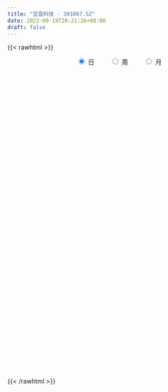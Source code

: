 ```yaml
---
title: "显盈科技 - 301067.SZ"
date: 2022-09-19T20:21:26+08:00
draft: false
---
```

{{< rawhtml >}}
    <div style="text-align: center">
        <label style="padding: 1rem;"><input style="margin-right: .5rem" type="radio" name="period" value="D" checked onclick="period_change(this)">日</label>
        <label style="padding: 1rem;"><input style="margin-right: .5rem" type="radio" name="period" value="W" onclick="period_change(this)">周</label>
        <label style="padding: 1rem;"><input style="margin-right: .5rem" type="radio" name="period" value="M" onclick="period_change(this)">月</label>
    </div>
    <div id="chart" style="height: 700px;"></div> 
    <script type="text/javascript">
        const D_v = [64440.28,49078.53,37283.89,24330.39,14619.46,22521.49,12563.29,9975.27,9548.47,11562.8,11986.37,9822.1,17182.3,12669.73,8642.53,10977.83,7770.28,10054.0,7405.02,8186.72,14054.02,5757.0,5282.2,7003.53,7316.63,6202.57,5497.06,10483.0,6867.14,12302.97,13659.0,19546.26,22481.55,40193.07,32947.07,18317.43,19579.05,9082.48,9799.22,21524.97,14363.02,16926.47,12555.79,8097.86,8877.72,17967.27,15992.52,7955.27,11887.81,5616.13,3732.96,4326.17,4168.7,8809.43,5813.83,8147.73,24860.02,23786.98,13310.92,9089.91,6779.0,11919.07,14853.0,5363.79,3561.0,4537.26,4453.87,4087.69,3856.22,5590.99,3078.32,4197.82,4031.45,4343.03,4131.03,4574.22,5382.23,4479.93,5179.89,3980.0,6663.0,3461.06,2141.0,4883.27,2313.38,3099.95,2610.72,2246.66,2606.66,1995.23,1921.48,2522.0,1279.03,1934.0,3465.57,5308.93,3297.03,2331.0,2755.0,2770.0,4302.6,3246.0,2138.6,1661.48,1539.0,2404.57,2961.3,4063.0,4081.6,3499.0,2168.66,2619.66,2092.83,2469.89,2151.0,2102.0,1932.73,21621.35,12956.93,5686.26,4265.0,5803.5,5681.97,3982.0,2240.0,3224.0,2578.01,2010.0,2358.0,1497.0,2830.0,1655.0,1871.0,1990.0,2782.0,3561.0,4592.4,2385.29,2974.0,3263.0,3508.0,3066.0,3691.99,1701.0,2343.0,1779.0,2224.0,1579.0,2054.45,2898.34,5165.23,2927.0,3076.0,1389.0,2173.0,2070.18,2024.0,1870.0,2789.0,2046.0,2180.0,1999.0,995.23,1802.0,2901.0,3421.27,7378.02,5401.0,7078.62,5223.83,2672.51,2458.69,2432.2,2472.95,1919.25,1746.15,1631.0,2678.27,1642.06,1773.62,2339.27,2374.37,3790.61,2621.0,1944.96,1457.58,1743.6,1563.35,1224.0,1261.0,2057.0,1686.03,4243.44,2392.03,1308.65,1447.65,2075.31,1975.93,2867.62,2902.69,2038.38,1512.0,1517.98,1719.31,2321.69,1671.0,3336.94,3549.26,2701.0,2777.06,4384.44,3910.99,6027.3,8140.99,12137.21,7319.05,3601.15,6853.01,4292.0,18502.82,9071.9,5965.52,4339.0,7823.01,4731.02,3245.0,7888.0,7892.0,6435.0,3376.0,3146.79,5600.15,3187.93,3349.76,3757.79,1911.25,2626.25,2713.0,3706.0,2485.0,3292.55]
const D_histogram = [0.0,-0.5724444444,-1.2349710668,-1.7772914568,-2.0139540135,-2.3566607937,-2.4463835163,-2.3359908611,-2.0961652972,-1.8838400702,-1.5449786217,-1.2080576261,-0.7851531545,-0.4672200646,-0.2613151707,-0.1556091402,-0.0183368805,0.0320106792,0.0755792144,0.1813656703,0.1057628932,0.0478263542,0.063879398,0.1636111561,0.2163781389,0.3462155902,0.461880738,0.5921793614,0.6519940147,0.8225532313,0.9738516836,1.1763172557,1.4179803947,1.9427275184,1.8471582535,1.7171364026,1.4261092071,1.2191185849,1.0837216342,1.1088686559,1.0514683095,0.9997391049,0.8179804908,0.609610777,0.4617421235,0.5027213983,0.3045848566,0.1296408074,-0.1871790075,-0.4029430979,-0.5022950141,-0.5274344243,-0.4907753615,-0.3249261062,-0.2226262614,-0.1082155516,0.1982116985,0.3078948121,0.2367568569,0.1333308612,0.0588194087,0.0904423002,-0.1464039233,-0.3313644251,-0.4006006432,-0.4170113077,-0.3889285616,-0.3367347882,-0.2465083981,-0.2317001938,-0.1674079772,-0.1338011386,-0.0723826421,-0.0195613806,0.0589702688,0.1027786328,0.0629419267,0.0951528742,0.0659555028,0.0507029664,-0.0757406014,-0.1878561714,-0.2221444738,-0.3489381345,-0.3845951142,-0.4682354718,-0.4086586562,-0.2857585027,-0.1653359037,-0.0492112224,0.0327172564,0.0211960989,0.0173903614,0.0249621331,0.1106870719,0.1953402394,0.225937338,0.2862664262,0.3052563958,0.335573355,0.2781001347,0.2726416939,0.2349940038,0.2194519758,0.2097836158,0.2051018023,0.2090670093,0.0984286011,-0.0503858512,-0.2126596628,-0.2671645091,-0.2487411698,-0.2973257954,-0.397448696,-0.3871505145,-0.3187871708,-0.2022087846,0.2242044564,0.3203450504,0.3441060281,0.3108983379,0.3361897814,0.2084313531,0.0318097859,-0.0207476833,-0.0259269269,-0.0444758308,-0.0109804179,-0.0301966332,-0.0347884114,-0.1262585497,-0.1343588356,-0.1788183813,-0.153984271,-0.2130280979,-0.119400464,-0.1395719945,-0.1409885462,-0.2227898536,-0.1925491962,-0.2642605514,-0.4312498138,-0.4810183848,-0.5576328004,-0.4830514164,-0.3560790934,-0.2327461462,-0.0952929482,0.0561475737,0.1712741002,0.3120974176,0.3926485613,0.4507263772,0.4466123267,0.4639803221,0.4896540004,0.4887155174,0.4993884879,0.3969407356,0.3895155676,0.3849906251,0.2871930787,0.2068819926,0.1738166035,0.1870173204,0.2421383686,0.3871013966,0.3795066887,0.4104801729,0.276082449,0.1778282761,0.0884663977,0.0136281383,-0.009924316,-0.016028959,-0.0465789949,-0.0320310325,0.0011593856,-0.0227165523,-0.0108577546,0.021525619,0.0650267479,0.1475291989,0.1304767278,0.11543936,0.077301305,0.0552252101,0.0142535345,-0.0351698554,-0.0521198861,-0.0426034908,-0.0417891045,-0.0151057593,-0.0399429781,-0.0644085869,-0.099337306,-0.0634618257,-0.0213197228,0.0410967334,0.0949861741,0.1028371589,0.0920351859,0.08712916,0.0949116696,0.1164045788,0.1087228291,0.1441748143,0.0538654472,-0.0079108644,0.0203763141,0.094649768,0.1732156129,0.2659129165,0.3702984257,0.3812436875,0.2855928175,0.1823760011,0.1936457385,0.1799147981,0.3575928843,0.3624009841,0.2801156741,0.2190309539,-0.0238974591,-0.2250612329,-0.2843284738,-0.2534554946,-0.1818031707,-0.318314677,-0.3483121638,-0.3289658108,-0.3459646302,-0.3713007372,-0.3716082923,-0.4466246022,-0.4652372833,-0.4119996468,-0.3883315342,-0.4646010948,-0.5052787675,-0.5848199515]
const D_fast = [0.0,-0.7155555556,-1.6868249446,-2.6734681988,-3.4136192589,-4.3454912375,-5.0468098391,-5.5204148992,-5.8046306597,-6.0632654502,-6.1106486571,-6.0757420681,-5.849125885,-5.6479978113,-5.5074217101,-5.4406179646,-5.3079299251,-5.2495796956,-5.1871163568,-5.0359884833,-5.0851505371,-5.1311304876,-5.0991075943,-4.9584730471,-4.8516115296,-4.6352201808,-4.4040848485,-4.1257413847,-3.9029282278,-3.5267307034,-3.1319693301,-2.6354244441,-2.0392662065,-1.0288372031,-0.6626169047,-0.3633546549,-0.2978545486,-0.2000655246,-0.0645320668,0.2378321189,0.4432988499,0.6415044215,0.6642409301,0.6082739105,0.5758407879,0.7425004123,0.6205100848,0.4779762374,0.1143616706,-0.2021381942,-0.4270638639,-0.5840618802,-0.6700966578,-0.5854789291,-0.5388356496,-0.4514788277,-0.095498653,0.0911581637,0.0792094227,0.0091161423,-0.050690458,0.0035430085,-0.2699041959,-0.5377058039,-0.7070921828,-0.8277556742,-0.8969050686,-0.9288949921,-0.9002957016,-0.9434125457,-0.9209723234,-0.9208157694,-0.8774929335,-0.8295620172,-0.7362878005,-0.6667847784,-0.6908860028,-0.6348868368,-0.6475953325,-0.6501721273,-0.7955508454,-0.9546304583,-1.0444548791,-1.2584830734,-1.3902888316,-1.5909880572,-1.6335759057,-1.5821153778,-1.5030267548,-1.3992048791,-1.3090970862,-1.315319219,-1.3147773661,-1.3009650612,-1.1875683544,-1.0540801271,-0.966998694,-0.8351029992,-0.7397989306,-0.6255886326,-0.6135368193,-0.5508348366,-0.5297340258,-0.4904130598,-0.4476355159,-0.4010418788,-0.3448099195,-0.4308411774,-0.5922520925,-0.8076908198,-0.9289867934,-0.9727487465,-1.095664821,-1.2951498956,-1.3816393427,-1.3929727917,-1.3269466017,-0.8444822465,-0.6682553899,-0.5584679053,-0.5139510109,-0.4046121221,-0.4802627121,-0.6489318329,-0.7066762229,-0.7183371982,-0.7480050599,-0.7172547513,-0.744020125,-0.7573090061,-0.8803437818,-0.9220337766,-1.0111979175,-1.0248598751,-1.1371607264,-1.0733832085,-1.1284477377,-1.1651114259,-1.3026101967,-1.3205068383,-1.4582833314,-1.7330850473,-1.9031082145,-2.1191308302,-2.1653123003,-2.1273597507,-2.06221334,-1.948583379,-1.7831059636,-1.6251609121,-1.4063132403,-1.2275999563,-1.0568405461,-0.9493015149,-0.815938439,-0.6678512605,-0.5466108642,-0.4110907718,-0.4143033401,-0.3243496163,-0.2326269025,-0.2586261792,-0.2872167672,-0.2768280054,-0.2168729584,-0.101217318,0.1405210591,0.2278030235,0.3613965508,0.2960194391,0.2422223353,0.1749770563,0.1035458315,0.0775122982,0.0674004155,0.0252056309,0.0317458351,0.0652260996,0.0356710236,0.0448153827,0.082580161,0.142337977,0.2617227276,0.2772894385,0.2911119107,0.2722991819,0.2640293895,0.2266210976,0.1684052438,0.1384252417,0.1372907643,0.1276578744,0.1505647798,0.1157418165,0.0751740609,0.0154110153,0.0354210392,0.0722332114,0.144923851,0.2225598352,0.2561201097,0.2683269331,0.2852031973,0.3167136242,0.3673076781,0.3868066357,0.4583023245,0.3814593192,0.3177052915,0.3510865485,0.4490224444,0.5708921926,0.7300677253,0.9270278409,1.0332840245,1.009031359,0.9514085428,1.0110897149,1.042337474,1.3094137813,1.4048221271,1.3925657357,1.3862387539,1.1373359761,0.8799068941,0.7495575347,0.7170666403,0.7432681715,0.527177996,0.4101024682,0.3472073685,0.2437173915,0.1255561003,0.0323464721,-0.1543259884,-0.2892479903,-0.3390102655,-0.4124250364,-0.6048448708,-0.7718422354,-0.9975884072]
const D_slow = [0.0,-0.1431111111,-0.4518538778,-0.896176742,-1.3996652454,-1.9888304438,-2.6004263229,-3.1844240381,-3.7084653624,-4.17942538,-4.5656700354,-4.867684442,-5.0639727306,-5.1807777467,-5.2461065394,-5.2850088244,-5.2895930446,-5.2815903748,-5.2626955712,-5.2173541536,-5.1909134303,-5.1789568418,-5.1629869923,-5.1220842032,-5.0679896685,-4.981435771,-4.8659655865,-4.7179207461,-4.5549222424,-4.3492839346,-4.1058210137,-3.8117416998,-3.4572466011,-2.9715647215,-2.5097751582,-2.0804910575,-1.7239637557,-1.4191841095,-1.148253701,-0.871036537,-0.6081694596,-0.3582346834,-0.1537395607,-0.0013368664,0.1140986644,0.239779014,0.3159252281,0.34833543,0.3015406781,0.2008049037,0.0752311501,-0.0566274559,-0.1793212963,-0.2605528229,-0.3162093882,-0.3432632761,-0.2937103515,-0.2167366485,-0.1575474342,-0.1242147189,-0.1095098667,-0.0868992917,-0.1235002725,-0.2063413788,-0.3064915396,-0.4107443665,-0.5079765069,-0.592160204,-0.6537873035,-0.7117123519,-0.7535643462,-0.7870146309,-0.8051102914,-0.8100006366,-0.7952580693,-0.7695634112,-0.7538279295,-0.7300397109,-0.7135508352,-0.7008750937,-0.719810244,-0.7667742869,-0.8223104053,-0.9095449389,-1.0056937175,-1.1227525854,-1.2249172495,-1.2963568752,-1.3376908511,-1.3499936567,-1.3418143426,-1.3365153179,-1.3321677275,-1.3259271942,-1.2982554263,-1.2494203664,-1.1929360319,-1.1213694254,-1.0450553264,-0.9611619877,-0.891636954,-0.8234765305,-0.7647280296,-0.7098650356,-0.6574191317,-0.6061436811,-0.5538769288,-0.5292697785,-0.5418662413,-0.595031157,-0.6618222843,-0.7240075767,-0.7983390256,-0.8977011996,-0.9944888282,-1.0741856209,-1.1247378171,-1.0686867029,-0.9886004403,-0.9025739333,-0.8248493488,-0.7408019035,-0.6886940652,-0.6807416187,-0.6859285396,-0.6924102713,-0.703529229,-0.7062743335,-0.7138234918,-0.7225205946,-0.7540852321,-0.787674941,-0.8323795363,-0.870875604,-0.9241326285,-0.9539827445,-0.9888757431,-1.0241228797,-1.0798203431,-1.1279576422,-1.19402278,-1.3018352335,-1.4220898297,-1.5614980298,-1.6822608839,-1.7712806572,-1.8294671938,-1.8532904308,-1.8392535374,-1.7964350123,-1.7184106579,-1.6202485176,-1.5075669233,-1.3959138416,-1.2799187611,-1.157505261,-1.0353263816,-0.9104792597,-0.8112440757,-0.7138651838,-0.6176175276,-0.5458192579,-0.4940987598,-0.4506446089,-0.4038902788,-0.3433556866,-0.2465803375,-0.1517036653,-0.0490836221,0.0199369902,0.0643940592,0.0865106586,0.0899176932,0.0874366142,0.0834293745,0.0717846257,0.0637768676,0.064066714,0.0583875759,0.0556731373,0.061054542,0.077311229,0.1141935287,0.1468127107,0.1756725507,0.1949978769,0.2088041795,0.2123675631,0.2035750992,0.1905451277,0.179894255,0.1694469789,0.1656705391,0.1556847946,0.1395826478,0.1147483213,0.0988828649,0.0935529342,0.1038271176,0.1275736611,0.1532829508,0.1762917473,0.1980740373,0.2218019547,0.2509030994,0.2780838066,0.3141275102,0.327593872,0.3256161559,0.3307102344,0.3543726764,0.3976765797,0.4641548088,0.5567294152,0.6520403371,0.7234385415,0.7690325417,0.8174439764,0.8624226759,0.951820897,1.042421143,1.1124500615,1.1672078,1.1612334352,1.104968127,1.0338860086,0.9705221349,0.9250713422,0.845492673,0.758414632,0.6761731793,0.5896820217,0.4968568375,0.4039547644,0.2922986138,0.175989293,0.0729893813,-0.0240935022,-0.140243776,-0.2665634678,-0.4127684557]
const D_data = [['2021-09-22', 81.0, 72.97, 70.57, 89.0],['2021-09-23', 70.0, 64.0, 63.99, 70.0],['2021-09-24', 62.8, 58.75, 58.6, 62.84],['2021-09-27', 58.09, 55.68, 55.61, 58.5],['2021-09-28', 56.08, 55.71, 55.28, 56.89],['2021-09-29', 55.03, 50.81, 50.7, 55.65],['2021-09-30', 50.9, 50.55, 49.95, 51.76],['2021-10-08', 50.9, 50.78, 50.4, 51.59],['2021-10-11', 50.25, 51.08, 50.25, 51.6],['2021-10-12', 50.5, 49.8, 49.21, 50.74],['2021-10-13', 49.88, 50.88, 49.49, 51.5],['2021-10-14', 50.41, 50.91, 50.1, 51.58],['2021-10-15', 50.91, 52.54, 49.52, 52.58],['2021-10-18', 52.28, 52.0, 51.6, 53.43],['2021-10-19', 51.43, 50.98, 50.82, 51.8],['2021-10-20', 50.67, 49.65, 49.46, 51.17],['2021-10-21', 49.5, 49.88, 49.47, 50.37],['2021-10-22', 49.88, 48.55, 48.55, 50.14],['2021-10-25', 48.55, 48.01, 47.59, 48.87],['2021-10-26', 47.68, 48.55, 47.68, 49.33],['2021-10-27', 47.89, 45.73, 44.92, 47.89],['2021-10-28', 45.44, 44.91, 44.87, 46.87],['2021-10-29', 45.08, 45.03, 44.7, 45.54],['2021-11-01', 45.03, 45.75, 44.51, 45.87],['2021-11-02', 45.49, 45.0, 44.55, 46.6],['2021-11-03', 44.55, 45.97, 44.55, 46.02],['2021-11-04', 45.71, 46.08, 45.71, 46.33],['2021-11-05', 46.2, 46.67, 45.87, 47.46],['2021-11-08', 46.7, 46.14, 45.1, 47.01],['2021-11-09', 46.16, 48.11, 46.16, 48.11],['2021-11-10', 48.11, 48.86, 47.8, 49.53],['2021-11-11', 48.8, 50.76, 48.34, 52.0],['2021-11-12', 50.8, 52.98, 49.58, 52.98],['2021-11-15', 53.48, 59.5, 52.48, 59.93],['2021-11-16', 59.81, 54.02, 53.95, 60.0],['2021-11-17', 53.25, 54.08, 53.0, 55.55],['2021-11-18', 54.01, 51.91, 51.76, 54.19],['2021-11-19', 52.13, 52.45, 51.26, 52.97],['2021-11-22', 52.5, 53.16, 52.46, 53.47],['2021-11-23', 53.25, 55.61, 52.51, 55.79],['2021-11-24', 55.15, 55.25, 54.2, 55.69],['2021-11-25', 56.27, 55.78, 54.53, 56.29],['2021-11-26', 55.78, 54.21, 53.86, 55.78],['2021-11-29', 53.49, 53.38, 52.99, 54.47],['2021-11-30', 53.75, 53.61, 52.75, 54.89],['2021-12-01', 53.67, 56.1, 53.02, 56.1],['2021-12-02', 56.0, 53.04, 52.8, 56.0],['2021-12-03', 52.51, 52.54, 52.51, 53.55],['2021-12-06', 52.38, 49.45, 49.45, 52.38],['2021-12-07', 49.33, 49.07, 48.51, 49.89],['2021-12-08', 49.07, 49.33, 48.76, 49.64],['2021-12-09', 49.26, 49.51, 49.2, 49.89],['2021-12-10', 49.5, 49.89, 49.03, 50.27],['2021-12-13', 49.91, 51.7, 49.91, 52.22],['2021-12-14', 51.26, 51.37, 51.0, 51.71],['2021-12-15', 51.13, 51.93, 51.02, 52.43],['2021-12-16', 51.9, 55.47, 51.7, 55.79],['2021-12-17', 56.62, 54.3, 53.98, 58.85],['2021-12-20', 53.29, 52.33, 52.33, 54.94],['2021-12-21', 52.51, 51.58, 51.07, 52.52],['2021-12-22', 51.58, 51.52, 51.3, 52.14],['2021-12-23', 52.2, 52.78, 51.5, 53.86],['2021-12-24', 52.62, 48.82, 48.8, 52.76],['2021-12-27', 48.71, 48.11, 47.67, 49.09],['2021-12-28', 48.17, 48.54, 48.17, 48.92],['2021-12-29', 48.61, 48.59, 47.81, 48.84],['2021-12-30', 48.15, 48.79, 48.13, 49.27],['2021-12-31', 49.12, 48.94, 48.66, 49.43],['2022-01-04', 48.89, 49.48, 48.89, 49.57],['2022-01-05', 49.97, 48.53, 48.32, 50.03],['2022-01-06', 48.54, 49.1, 48.37, 49.14],['2022-01-07', 49.01, 48.75, 48.69, 49.53],['2022-01-10', 48.76, 49.16, 48.12, 49.23],['2022-01-11', 49.66, 49.21, 49.14, 49.89],['2022-01-12', 49.5, 49.79, 49.38, 49.99],['2022-01-13', 49.68, 49.64, 49.48, 50.15],['2022-01-14', 49.51, 48.56, 48.48, 49.95],['2022-01-17', 48.55, 49.4, 48.13, 49.74],['2022-01-18', 49.46, 48.6, 48.44, 49.63],['2022-01-19', 48.0, 48.6, 48.0, 48.89],['2022-01-20', 48.25, 46.71, 46.7, 48.48],['2022-01-21', 46.7, 46.03, 45.9, 46.92],['2022-01-24', 45.93, 46.33, 45.84, 46.46],['2022-01-25', 45.7, 44.38, 44.22, 46.31],['2022-01-26', 44.01, 44.65, 44.01, 44.83],['2022-01-27', 44.67, 43.23, 43.2, 44.79],['2022-01-28', 43.44, 44.44, 43.25, 44.67],['2022-02-07', 45.4, 45.27, 45.0, 46.49],['2022-02-08', 45.27, 45.53, 44.83, 45.65],['2022-02-09', 45.34, 45.84, 45.34, 46.08],['2022-02-10', 45.84, 45.75, 45.48, 46.19],['2022-02-11', 45.55, 44.6, 44.53, 45.62],['2022-02-14', 44.51, 44.48, 44.06, 44.88],['2022-02-15', 44.48, 44.46, 44.05, 44.67],['2022-02-16', 44.64, 45.56, 44.62, 46.05],['2022-02-17', 45.44, 45.95, 45.3, 46.95],['2022-02-18', 45.94, 45.58, 45.0, 45.94],['2022-02-21', 45.45, 46.24, 45.33, 46.42],['2022-02-22', 46.8, 46.02, 45.58, 46.93],['2022-02-23', 46.02, 46.41, 45.95, 46.58],['2022-02-24', 46.9, 45.35, 44.9, 46.9],['2022-02-25', 45.95, 45.93, 45.51, 46.46],['2022-02-28', 46.36, 45.5, 45.0, 46.47],['2022-03-01', 45.31, 45.71, 45.31, 45.98],['2022-03-02', 45.91, 45.79, 45.13, 45.91],['2022-03-03', 45.78, 45.89, 45.62, 46.08],['2022-03-04', 46.13, 46.08, 45.63, 46.32],['2022-03-07', 45.67, 44.4, 44.35, 45.84],['2022-03-08', 44.58, 43.16, 43.1, 44.78],['2022-03-09', 43.21, 41.96, 41.0, 43.57],['2022-03-10', 42.7, 42.44, 42.1, 43.17],['2022-03-11', 42.01, 42.95, 41.33, 43.09],['2022-03-14', 42.8, 41.7, 41.7, 42.8],['2022-03-15', 41.77, 40.25, 40.22, 41.97],['2022-03-16', 40.94, 40.94, 39.75, 41.14],['2022-03-17', 41.18, 41.45, 41.17, 42.04],['2022-03-18', 41.24, 42.19, 41.24, 42.33],['2022-03-21', 43.5, 47.4, 43.48, 50.63],['2022-03-22', 45.51, 44.75, 44.61, 46.0],['2022-03-23', 44.84, 44.3, 44.15, 45.11],['2022-03-24', 44.3, 43.7, 43.46, 44.66],['2022-03-25', 43.99, 44.56, 43.5, 44.8],['2022-03-28', 43.92, 42.48, 42.43, 44.0],['2022-03-29', 42.48, 41.04, 41.02, 42.79],['2022-03-30', 41.2, 41.88, 41.2, 41.88],['2022-03-31', 41.58, 42.2, 41.56, 42.88],['2022-04-01', 42.26, 41.84, 41.38, 42.88],['2022-04-06', 41.58, 42.41, 41.36, 42.81],['2022-04-07', 42.41, 41.67, 41.53, 42.41],['2022-04-08', 42.16, 41.66, 41.1, 42.16],['2022-04-11', 41.28, 40.14, 40.01, 41.64],['2022-04-12', 40.14, 40.7, 39.98, 40.85],['2022-04-13', 40.29, 39.86, 39.82, 40.55],['2022-04-14', 40.11, 40.42, 39.74, 40.42],['2022-04-15', 40.0, 39.0, 38.7, 40.42],['2022-04-18', 39.0, 40.74, 38.4, 40.75],['2022-04-19', 39.79, 39.27, 38.89, 39.79],['2022-04-20', 39.14, 39.19, 38.98, 39.46],['2022-04-21', 39.19, 37.66, 37.5, 39.21],['2022-04-22', 37.65, 38.6, 37.4, 39.2],['2022-04-25', 38.6, 36.86, 36.86, 39.46],['2022-04-26', 36.86, 34.56, 34.5, 37.68],['2022-04-27', 34.88, 34.88, 32.51, 34.99],['2022-04-28', 34.87, 33.57, 33.38, 34.87],['2022-04-29', 33.57, 34.81, 33.57, 35.15],['2022-05-05', 34.7, 35.43, 34.66, 35.91],['2022-05-06', 34.62, 35.57, 34.62, 35.76],['2022-05-09', 35.57, 36.06, 35.57, 36.3],['2022-05-10', 35.39, 36.74, 35.34, 36.74],['2022-05-11', 36.7, 36.84, 36.7, 37.39],['2022-05-12', 38.0, 37.8, 37.01, 39.33],['2022-05-13', 38.36, 37.69, 37.14, 38.36],['2022-05-16', 37.43, 37.9, 37.43, 38.69],['2022-05-17', 37.5, 37.42, 37.09, 37.9],['2022-05-18', 37.31, 37.9, 37.29, 38.3],['2022-05-19', 37.5, 38.33, 37.35, 38.39],['2022-05-20', 38.33, 38.3, 38.01, 38.88],['2022-05-23', 38.88, 38.73, 38.41, 38.98],['2022-05-24', 38.6, 37.3, 37.3, 38.8],['2022-05-25', 37.3, 38.4, 36.85, 38.46],['2022-05-26', 38.6, 38.62, 37.75, 38.99],['2022-05-27', 37.7, 37.36, 37.2, 38.02],['2022-05-30', 37.06, 37.22, 37.05, 37.54],['2022-05-31', 37.25, 37.59, 37.09, 37.99],['2022-06-01', 37.59, 38.2, 37.1, 38.5],['2022-06-02', 37.45, 39.03, 37.45, 39.24],['2022-06-06', 39.22, 40.91, 38.84, 41.4],['2022-06-07', 40.88, 39.65, 39.2, 40.88],['2022-06-08', 41.95, 40.5, 40.12, 42.93],['2022-06-09', 39.98, 38.42, 38.42, 40.49],['2022-06-10', 38.1, 38.43, 38.0, 38.8],['2022-06-13', 38.4, 38.15, 37.96, 38.62],['2022-06-14', 38.18, 37.94, 37.03, 38.18],['2022-06-15', 38.03, 38.33, 38.01, 38.7],['2022-06-16', 38.3, 38.47, 37.61, 38.73],['2022-06-17', 38.38, 38.05, 37.82, 38.5],['2022-06-20', 37.87, 38.55, 37.87, 38.74],['2022-06-21', 38.35, 38.91, 38.1, 39.31],['2022-06-22', 38.41, 38.22, 38.2, 39.26],['2022-06-23', 38.18, 38.63, 38.1, 38.79],['2022-06-24', 39.63, 39.02, 38.5, 39.63],['2022-06-27', 39.05, 39.41, 39.0, 39.66],['2022-06-28', 39.49, 40.34, 39.07, 40.36],['2022-06-29', 40.34, 39.4, 39.25, 40.64],['2022-06-30', 39.27, 39.46, 39.27, 40.08],['2022-07-01', 39.46, 39.13, 39.02, 39.63],['2022-07-04', 39.13, 39.25, 38.4, 39.84],['2022-07-05', 39.68, 38.9, 38.6, 39.68],['2022-07-06', 38.4, 38.57, 38.4, 39.46],['2022-07-07', 38.66, 38.79, 38.54, 39.19],['2022-07-08', 38.65, 39.09, 38.65, 39.66],['2022-07-11', 38.5, 39.0, 38.5, 39.26],['2022-07-12', 40.4, 39.4, 38.73, 40.4],['2022-07-13', 39.09, 38.76, 38.58, 39.29],['2022-07-14', 38.43, 38.61, 38.43, 38.9],['2022-07-15', 38.32, 38.27, 38.11, 38.88],['2022-07-18', 38.27, 39.11, 38.27, 39.11],['2022-07-19', 39.13, 39.38, 39.01, 39.44],['2022-07-20', 39.44, 39.94, 39.38, 40.07],['2022-07-21', 40.23, 40.22, 39.61, 40.47],['2022-07-22', 40.29, 39.91, 39.62, 40.45],['2022-07-25', 40.2, 39.77, 39.34, 40.2],['2022-07-26', 39.93, 39.9, 39.17, 40.17],['2022-07-27', 39.9, 40.17, 39.76, 40.31],['2022-07-28', 40.35, 40.54, 40.33, 40.81],['2022-07-29', 40.62, 40.34, 40.31, 40.88],['2022-08-01', 40.35, 41.1, 40.0, 41.28],['2022-08-02', 41.0, 39.5, 39.09, 41.0],['2022-08-03', 39.29, 39.51, 39.29, 40.39],['2022-08-04', 39.91, 40.6, 39.61, 40.6],['2022-08-05', 40.6, 41.55, 40.3, 41.68],['2022-08-08', 41.58, 42.18, 41.18, 42.44],['2022-08-09', 42.15, 43.06, 41.71, 43.16],['2022-08-10', 43.06, 44.07, 42.5, 44.09],['2022-08-11', 44.2, 43.6, 43.5, 45.32],['2022-08-12', 43.96, 42.4, 42.35, 43.98],['2022-08-15', 42.21, 42.06, 41.92, 42.76],['2022-08-16', 42.05, 43.51, 41.9, 43.65],['2022-08-17', 43.52, 43.46, 42.35, 43.58],['2022-08-18', 43.43, 46.65, 42.83, 47.53],['2022-08-19', 46.98, 45.41, 45.37, 47.27],['2022-08-22', 45.51, 44.52, 44.43, 45.68],['2022-08-23', 44.51, 44.76, 44.06, 44.99],['2022-08-24', 45.5, 41.9, 41.9, 45.5],['2022-08-25', 42.05, 41.28, 40.7, 42.53],['2022-08-26', 41.2, 42.3, 40.76, 42.3],['2022-08-29', 42.53, 43.28, 42.5, 43.76],['2022-08-30', 43.28, 44.03, 42.61, 44.98],['2022-08-31', 44.04, 41.17, 41.01, 44.04],['2022-09-01', 41.51, 41.9, 41.51, 43.18],['2022-09-02', 41.91, 42.32, 41.33, 42.94],['2022-09-05', 42.37, 41.69, 41.3, 43.09],['2022-09-06', 41.56, 41.26, 40.99, 41.82],['2022-09-07', 41.07, 41.27, 40.8, 41.7],['2022-09-08', 41.01, 39.85, 39.81, 41.5],['2022-09-09', 40.43, 39.97, 39.6, 40.43],['2022-09-13', 39.97, 40.63, 39.97, 40.94],['2022-09-14', 40.58, 40.15, 39.62, 40.58],['2022-09-15', 40.13, 38.4, 38.18, 40.3],['2022-09-16', 38.58, 38.11, 38.1, 39.28],['2022-09-19', 38.11, 36.81, 36.8, 38.25]]
const W_v = [150802.7,74034.63,9975.27,60102.04,50114.37,40684.96,36502.79,74856.92,120119.1,75169.47,58890.64,29731.77,71417.99,55951.9,22003.61,16723.35,22461.96,23763.88,15048.32,11292.03,15284.56,15404.6,10704.95,16431.92,10748.45,50333.04,17705.98,5865.0,11128.0,16775.69,14309.99,4003.0,14624.02,10732.18,10884.0,9119.5,27753.98,11029.24,10064.22,12188.52,7848.95,11077.8,11859.93,8741.98,16748.7,37535.54,42320.88,26103.55,28737.79,17806.88,11530.25,3292.55]
const W_histogram = [0.0,-0.5233048433,-0.8079988961,-0.8287295768,-1.0479891179,-1.3478058737,-1.3500263739,-0.8644974309,-0.5332512717,-0.1687132059,-0.020928161,-0.0792404577,0.1870595631,0.0112773669,-0.0750253912,-0.1203325156,-0.1372950344,-0.2846229106,-0.4453007793,-0.493227323,-0.4145164828,-0.2998182973,-0.1806567956,-0.2738546006,-0.3433974887,-0.1939364199,-0.2394327985,-0.242097151,-0.3754915674,-0.4387485579,-0.6700706165,-0.7027087223,-0.520710994,-0.3089021716,-0.1877250297,0.0372855906,0.1706305167,0.2531819847,0.3851464062,0.485403099,0.5498513989,0.5374462051,0.6332875355,0.7132887657,0.8273199796,0.9318428349,1.1606490699,1.062149862,0.9609938682,0.710037254,0.4079964103,0.1245784266]
const W_fast = [0.0,-0.6541310541,-1.140824831,-1.3687379059,-1.8499947264,-2.4867629507,-2.8264900443,-2.5570854591,-2.3591521179,-2.0367923534,-1.8942393488,-1.97236176,-1.6592968484,-1.8322597029,-1.9373188088,-2.012709062,-2.0639953395,-2.2824789433,-2.5544820068,-2.7257153812,-2.7506336617,-2.7108900506,-2.6368927478,-2.7985542029,-2.9539464632,-2.8529694994,-2.9583240777,-3.0215127178,-3.2487800261,-3.4217241561,-3.8205638688,-4.0288791551,-3.9770591754,-3.8424758959,-3.7682300114,-3.5338979935,-3.3578954382,-3.212048474,-2.983797451,-2.7621899834,-2.5602788338,-2.4383224763,-2.184159262,-1.9258358404,-1.6049746316,-1.2674910676,-0.7485225652,-0.5814843075,-0.4423918343,-0.515839135,-0.7158808762,-0.9681542531]
const W_slow = [0.0,-0.1308262108,-0.3328259349,-0.5400083291,-0.8020056085,-1.138957077,-1.4764636704,-1.6925880282,-1.8259008461,-1.8680791476,-1.8733111878,-1.8931213022,-1.8463564115,-1.8435370698,-1.8622934176,-1.8923765464,-1.9267003051,-1.9978560327,-2.1091812275,-2.2324880583,-2.336117179,-2.4110717533,-2.4562359522,-2.5246996023,-2.6105489745,-2.6590330795,-2.7188912791,-2.7794155669,-2.8732884587,-2.9829755982,-3.1504932523,-3.3261704329,-3.4563481814,-3.5335737243,-3.5805049817,-3.5711835841,-3.5285259549,-3.4652304587,-3.3689438572,-3.2475930824,-3.1101302327,-2.9757686814,-2.8174467975,-2.6391246061,-2.4322946112,-2.1993339025,-1.909171635,-1.6436341695,-1.4033857025,-1.225876389,-1.1238772864,-1.0927326798]
const W_data = [['2021-09-24', 81.0, 58.75, 58.6, 89.0],['2021-09-30', 58.09, 50.55, 49.95, 58.5],['2021-10-08', 50.9, 50.78, 50.4, 51.59],['2021-10-15', 50.25, 52.54, 49.21, 52.58],['2021-10-22', 52.28, 48.55, 48.55, 53.43],['2021-10-29', 48.55, 45.03, 44.7, 49.33],['2021-11-05', 45.03, 46.67, 44.51, 47.46],['2021-11-12', 46.7, 52.98, 45.1, 52.98],['2021-11-19', 53.48, 52.45, 51.26, 60.0],['2021-11-26', 52.5, 54.21, 52.46, 56.29],['2021-12-03', 53.49, 52.54, 52.51, 56.1],['2021-12-10', 52.38, 49.89, 48.51, 52.38],['2021-12-17', 49.91, 54.3, 49.91, 58.85],['2021-12-24', 53.29, 48.82, 48.8, 54.94],['2021-12-31', 48.71, 48.94, 47.67, 49.43],['2022-01-07', 48.89, 48.75, 48.32, 50.03],['2022-01-14', 48.76, 48.56, 48.12, 50.15],['2022-01-21', 48.55, 46.03, 45.9, 49.74],['2022-01-28', 45.93, 44.44, 43.2, 46.46],['2022-02-11', 45.4, 44.6, 44.53, 46.49],['2022-02-18', 44.51, 45.58, 44.05, 46.95],['2022-02-25', 45.45, 45.93, 44.9, 46.93],['2022-03-04', 46.36, 46.08, 45.0, 46.47],['2022-03-11', 45.67, 42.95, 41.0, 45.84],['2022-03-18', 42.8, 42.19, 39.75, 42.8],['2022-03-25', 43.5, 44.56, 43.46, 50.63],['2022-04-01', 43.92, 41.84, 41.02, 44.0],['2022-04-08', 41.58, 41.66, 41.1, 42.81],['2022-04-15', 41.28, 39.0, 38.7, 41.64],['2022-04-22', 39.0, 38.6, 37.4, 40.75],['2022-04-29', 38.6, 34.81, 32.51, 39.46],['2022-05-06', 34.7, 35.57, 34.62, 35.91],['2022-05-13', 35.57, 37.69, 35.34, 39.33],['2022-05-20', 37.43, 38.3, 37.09, 38.88],['2022-05-27', 38.88, 37.36, 36.85, 38.99],['2022-06-02', 37.06, 39.03, 37.05, 39.24],['2022-06-10', 39.22, 38.43, 38.0, 42.93],['2022-06-17', 38.4, 38.05, 37.03, 38.73],['2022-06-24', 37.87, 39.02, 37.87, 39.63],['2022-07-01', 39.05, 39.13, 39.0, 40.64],['2022-07-08', 39.13, 39.09, 38.4, 39.84],['2022-07-15', 38.5, 38.27, 38.11, 40.4],['2022-07-22', 38.27, 39.91, 38.27, 40.47],['2022-07-29', 40.2, 40.34, 39.17, 40.88],['2022-08-05', 40.35, 41.55, 39.09, 41.68],['2022-08-12', 41.58, 42.4, 41.18, 45.32],['2022-08-19', 42.21, 45.41, 41.9, 47.53],['2022-08-26', 45.51, 42.3, 40.7, 45.68],['2022-09-02', 42.53, 42.32, 41.01, 44.98],['2022-09-09', 42.37, 39.97, 39.6, 43.09],['2022-09-16', 39.97, 38.11, 38.1, 40.94],['2022-09-23', 38.11, 36.81, 36.8, 38.25]]
const M_v = [224837.33,160876.64,323623.8599999999,221020.33,77997.51,44119.79,101207.73,50656.69,43040.43,65900.65,40986.24,144923.67,39152.47]
const M_histogram = [0.0,-0.3522735043,-0.0062464948,-0.0862473677,-0.4180349078,-0.534465605,-0.7868381746,-1.3704075708,-1.4788239724,-1.3384438504,-1.1096107483,-0.837994697,-0.8831054001]
const M_fast = [0.0,-0.4403418803,-0.0958764945,-0.1974392094,-0.6337354765,-0.8837825749,-1.3328646882,-2.2590359771,-2.7371583718,-2.9313892124,-2.9799587973,-2.9178414203,-3.1837284735]
const M_slow = [0.0,-0.0880683761,-0.0896299998,-0.1111918417,-0.2157005686,-0.3493169699,-0.5460265135,-0.8886284063,-1.2583343994,-1.592945362,-1.870348049,-2.0798467233,-2.3006230733]
const M_data = [['2021-09-30', 81.0, 50.55, 49.95, 89.0],['2021-10-29', 50.9, 45.03, 44.7, 53.43],['2021-11-30', 45.03, 53.61, 44.51, 60.0],['2021-12-31', 53.67, 48.94, 47.67, 58.85],['2022-01-28', 48.89, 44.44, 43.2, 50.15],['2022-02-28', 45.4, 45.5, 44.05, 46.95],['2022-03-31', 45.31, 42.2, 39.75, 50.63],['2022-04-29', 42.26, 34.81, 32.51, 42.88],['2022-05-31', 34.7, 37.59, 34.62, 39.33],['2022-06-30', 37.59, 39.46, 37.03, 42.93],['2022-07-29', 39.46, 40.34, 38.11, 40.88],['2022-08-31', 40.35, 41.17, 39.09, 47.53],['2022-09-30', 41.51, 36.81, 36.8, 43.18]]
        const D_a = [null,null,null,null,null,null,null,null,null,49.21,null,null,null,53.43,null,null,null,null,null,null,null,null,null,44.51,null,null,null,null,null,null,null,null,null,null,60.0,null,null,null,null,null,null,null,null,null,null,null,null,null,null,48.51,null,null,null,null,null,null,null,58.85,null,null,null,null,null,47.67,null,null,null,null,null,null,null,null,null,null,null,50.15,null,null,null,null,null,null,null,null,null,43.2,null,null,null,null,null,null,null,null,null,46.95,null,null,null,null,44.9,null,null,null,null,null,46.32,null,null,null,null,null,null,null,39.75,null,null,null,null,null,null,44.8,null,null,null,null,null,null,null,null,null,null,null,null,null,null,null,null,null,null,null,null,32.51,null,null,null,null,null,null,null,39.33,null,null,null,null,null,null,null,null,36.85,null,null,null,null,null,null,null,null,42.93,null,null,null,37.03,null,null,null,null,null,null,null,null,null,null,40.64,null,null,null,null,null,null,null,null,null,null,null,38.11,null,null,null,null,null,null,null,null,null,null,null,null,null,null,null,null,null,null,null,null,null,null,null,47.53,null,null,null,null,40.7,null,null,null,null,null,null,43.09,null,null,null,39.6,null,null,null,null,null]
const W_a = [null,null,null,null,null,null,44.51,null,null,null,null,null,58.85,null,null,null,null,null,null,null,null,null,null,null,null,null,null,null,null,null,32.51,null,null,null,null,null,42.93,null,null,null,null,38.11,null,null,null,null,47.53,null,null,null,null,null]
const M_a = [null,null,null,null,null,null,null,32.51,null,null,null,null,null]
        const D_b = [[{ coord: ['2021-10-12', 53.43] }, { coord: ['2022-01-13', 49.21] }],[{ coord: ['2022-01-27', 46.32] }, { coord: ['2022-03-04', 44.9] }],[{ coord: ['2022-04-27', 39.33] }, { coord: ['2022-07-15', 36.85] }],[{ coord: ['2022-08-18', 43.09] }, { coord: ['2022-09-09', 40.7] }]]
const W_b = [[{ coord: ['2022-04-29', 42.93] }, { coord: ['2022-08-19', 38.11] }]]
const M_b = []
    </script>
{{< /rawhtml >}}